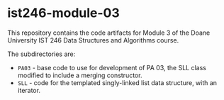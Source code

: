# ist246-module-03

This repository contains the code artifacts for Module 3 of the Doane University
IST 246 Data Structures and Algorithms course.

The subdirectories are:

* `PA03` - base code to use for development of PA 03, the SLL class 
modified to include a merging constructor.
* `SLL` - code for the templated singly-linked list data structure, with an 
iterator.

